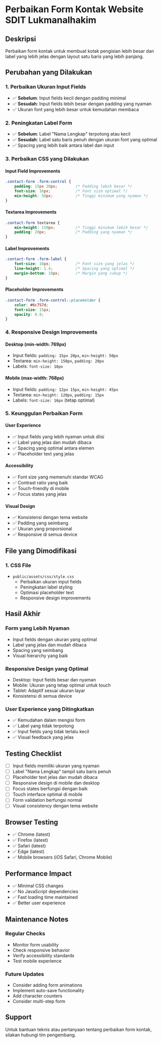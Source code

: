 # Perbaikan Form Kontak Website SDIT Lukmanalhakim

## Deskripsi
Perbaikan form kontak untuk membuat kotak pengisian lebih besar dan label yang lebih jelas dengan layout satu baris yang lebih panjang.

## Perubahan yang Dilakukan

### 1. **Perbaikan Ukuran Input Fields**
- ✅ **Sebelum**: Input fields kecil dengan padding minimal
- ✅ **Sesudah**: Input fields lebih besar dengan padding yang nyaman
- ✅ Ukuran font yang lebih besar untuk kemudahan membaca

### 2. **Peningkatan Label Form**
- ✅ **Sebelum**: Label "Nama Lengkap" terpotong atau kecil
- ✅ **Sesudah**: Label satu baris penuh dengan ukuran font yang optimal
- ✅ Spacing yang lebih baik antara label dan input

### 3. **Perbaikan CSS yang Dilakukan**

#### **Input Field Improvements**
```css
.contact-form .form-control {
    padding: 15px 20px;        /* Padding lebih besar */
    font-size: 16px;           /* Font size optimal */
    min-height: 50px;          /* Tinggi minimum yang nyaman */
}
```

#### **Textarea Improvements**
```css
.contact-form textarea {
    min-height: 150px;         /* Tinggi minimum lebih besar */
    padding: 20px;             /* Padding yang nyaman */
}
```

#### **Label Improvements**
```css
.contact-form .form-label {
    font-size: 16px;           /* Font size yang jelas */
    line-height: 1.4;          /* Spacing yang optimal */
    margin-bottom: 10px;       /* Margin yang cukup */
}
```

#### **Placeholder Improvements**
```css
.contact-form .form-control::placeholder {
    color: #6c757d;
    font-size: 15px;
    opacity: 0.8;
}
```

### 4. **Responsive Design Improvements**

#### **Desktop (min-width: 769px)**
- Input fields: `padding: 15px 20px`, `min-height: 50px`
- Textarea: `min-height: 150px`, `padding: 20px`
- Labels: `font-size: 16px`

#### **Mobile (max-width: 768px)**
- Input fields: `padding: 12px 15px`, `min-height: 45px`
- Textarea: `min-height: 120px`, `padding: 15px`
- Labels: `font-size: 16px` (tetap optimal)

### 5. **Keunggulan Perbaikan Form**

#### **User Experience**
- ✅ Input fields yang lebih nyaman untuk diisi
- ✅ Label yang jelas dan mudah dibaca
- ✅ Spacing yang optimal antara elemen
- ✅ Placeholder text yang jelas

#### **Accessibility**
- ✅ Font size yang memenuhi standar WCAG
- ✅ Contrast ratio yang baik
- ✅ Touch-friendly di mobile
- ✅ Focus states yang jelas

#### **Visual Design**
- ✅ Konsistensi dengan tema website
- ✅ Padding yang seimbang
- ✅ Ukuran yang proporsional
- ✅ Responsive di semua device

## File yang Dimodifikasi

### 1. **CSS File**
- `public/assets/css/style.css`
  - Perbaikan ukuran input fields
  - Peningkatan label styling
  - Optimasi placeholder text
  - Responsive design improvements

## Hasil Akhir

### **Form yang Lebih Nyaman**
- Input fields dengan ukuran yang optimal
- Label yang jelas dan mudah dibaca
- Spacing yang seimbang
- Visual hierarchy yang baik

### **Responsive Design yang Optimal**
- Desktop: Input fields besar dan nyaman
- Mobile: Ukuran yang tetap optimal untuk touch
- Tablet: Adaptif sesuai ukuran layar
- Konsistensi di semua device

### **User Experience yang Ditingkatkan**
- ✅ Kemudahan dalam mengisi form
- ✅ Label yang tidak terpotong
- ✅ Input fields yang tidak terlalu kecil
- ✅ Visual feedback yang jelas

## Testing Checklist

- [ ] Input fields memiliki ukuran yang nyaman
- [ ] Label "Nama Lengkap" tampil satu baris penuh
- [ ] Placeholder text jelas dan mudah dibaca
- [ ] Responsive design di mobile dan desktop
- [ ] Focus states berfungsi dengan baik
- [ ] Touch interface optimal di mobile
- [ ] Form validation berfungsi normal
- [ ] Visual consistency dengan tema website

## Browser Testing

- ✅ Chrome (latest)
- ✅ Firefox (latest)
- ✅ Safari (latest)
- ✅ Edge (latest)
- ✅ Mobile browsers (iOS Safari, Chrome Mobile)

## Performance Impact

- ✅ Minimal CSS changes
- ✅ No JavaScript dependencies
- ✅ Fast loading time maintained
- ✅ Better user experience

## Maintenance Notes

### **Regular Checks**
- Monitor form usability
- Check responsive behavior
- Verify accessibility standards
- Test mobile experience

### **Future Updates**
- Consider adding form animations
- Implement auto-save functionality
- Add character counters
- Consider multi-step form

## Support

Untuk bantuan teknis atau pertanyaan tentang perbaikan form kontak, silakan hubungi tim pengembang. 